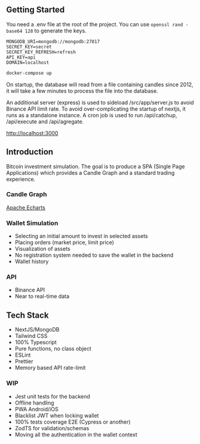 ## Getting Started

You need a .env file at the root of the project. You can use ```openssl rand -base64 128``` to generate the keys.
```
MONGODB_URI=mongodb://mongodb:27017
SECRET_KEY=secret
SECRET_KEY_REFRESH=refresh
API_KEY=api
DOMAIN=localhost
```

```bash
docker-compose up
```
On startup, the database will read from a file containing candles since 2012, it will take a few minutes to process the file into the database.

An additional server (express) is used to sideload /src/app/server.js to avoid Binance API limit rate. To avoid over-complicating the startup of nextjs, it runs as a standalone instance. A cron job is used to run /api/catchup, /api/execute and /api/agregate.

[http://localhost:3000](http://localhost:3000)

## Introduction

Bitcoin investment simulation. The goal is to produce a SPA (Single Page Applications) which provides a Candle Graph and a standard trading experience.

### Candle Graph

[Apache Echarts](https://echarts.apache.org/en/index.html)

### Wallet Simulation

<ul>
	<li>Selecting an initial amount to invest in selected assets</li>
	<li>Placing orders (market price, limit price)</li>
	<li>Visualization of assets</li>
	<li>No registration system needed to save the wallet in the backend</li>
	<li>Wallet history</li>
</ul>

### API

<ul>
	<li>Binance API</li>
	<li>Near to real-time data</li>
</ul>

## Tech Stack

<ul>
	<li>NextJS/MongoDB</li>
	<li>Tailwind CSS</li>
	<li>100% Typescript</li>
	<li>Pure functions, no class object</li>
	<li>ESLint</li>
	<li>Prettier</li>
	<li>Memory based API rate-limit</li>
</ul>

### WIP

<ul>
	<li>Jest unit tests for the backend</li>
	<li>Offline handling</li>
	<li>PWA Android/iOS</li>
	<li>Blacklist JWT when locking wallet</li>
	<li>100% tests coverage E2E (Cypress or another)</li>
	<li>ZodTS for validation/schemas</li>
	<li>Moving all the authentication in the wallet context</li>
</ul>
